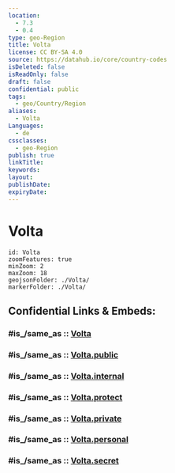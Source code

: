 ```yaml
---
location:
  - 7.3
  - 0.4
type: geo-Region
title: Volta
license: CC BY-SA 4.0
source: https://datahub.io/core/country-codes
isDeleted: false
isReadOnly: false
draft: false
confidential: public
tags:
  - geo/Country/Region
aliases:
  - Volta
Languages:
  - de
cssclasses:
  - geo-Region
publish: true
linkTitle:
keywords:
layout:
publishDate:
expiryDate:
---
```


# Volta

```leaflet
id: Volta
zoomFeatures: true 
minZoom: 2 
maxZoom: 18
geojsonFolder: ./Volta/
markerFolder: ./Volta/
```


## Confidential Links & Embeds: 

### #is_/same_as :: [Volta](/_Standards/Earth/Continent/Africa/Africa~West/Ghana/Regions~Ghana/Volta.md) 

### #is_/same_as :: [Volta.public](/_public/Earth/Continent/Africa/Africa~West/Ghana/Regions~Ghana/Volta.public.md) 

### #is_/same_as :: [Volta.internal](/_internal/Earth/Continent/Africa/Africa~West/Ghana/Regions~Ghana/Volta.internal.md) 

### #is_/same_as :: [Volta.protect](/_protect/Earth/Continent/Africa/Africa~West/Ghana/Regions~Ghana/Volta.protect.md) 

### #is_/same_as :: [Volta.private](/_private/Earth/Continent/Africa/Africa~West/Ghana/Regions~Ghana/Volta.private.md) 

### #is_/same_as :: [Volta.personal](/_personal/Earth/Continent/Africa/Africa~West/Ghana/Regions~Ghana/Volta.personal.md) 

### #is_/same_as :: [Volta.secret](/_secret/Earth/Continent/Africa/Africa~West/Ghana/Regions~Ghana/Volta.secret.md)

